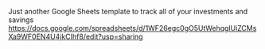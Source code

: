  Just another Google Sheets template to track all of your investments and savings 
 https://docs.google.com/spreadsheets/d/1WF26egc0gO5UtWehqglUiZCMsXa9WF0EN4U4jkCIhf8/edit?usp=sharing
 
